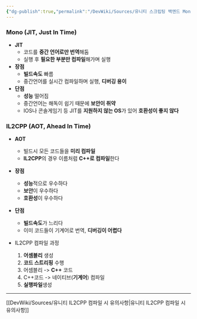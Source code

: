 ```yaml
---
{"dg-publish":true,"permalink":"/DevWiki/Sources/유니티 스크립팅 백엔드 Mono, IL2CPP/","noteIcon":"","created":"2024-09-15T17:43:18.000+09:00","updated":"2025-07-19T22:58:36.000+09:00"}
---
```


### Mono (JIT, Just In Time)
* **JIT**
	* 코드를 **중간 언어로만 번역**해둠
	* 실행 후 **필요한 부분만 컴파일**해가며 실행
* **장점** 
	* **빌드속도** 빠름
	* 중간언어를 실시간 컴파일하며 실행, **디버깅 용이**
* **단점**
	* **성능** 떨어짐
	* 중간언어는 해독이 쉽기 때문에 **보안이 취약**
	* IOS나 콘솔게임기 등 JIT를 **지원하지 않는 OS**가 있어 **호환성이 좋지 않다**
### IL2CPP (AOT, Ahead In Time)
* **AOT**
	* 빌드시 모든 코드들을 **미리 컴파일**
	* **IL2CPP**의 경우 이름처럼 **C++로 컴파일**한다
* **장점**
	* **성능**적으로 우수하다
	* **보안**이 우수하다
	* **호환성**이 우수하다
* **단점**
	* **빌드속도**가 느리다
	* 이미 코드들이 기계어로 번역, **디버깅이 어렵다**

* IL2CPP 컴파일 과정
	1. **어셈블리** 생성
	2. **코드 스트리핑** 수행
	3. 어셈블리 -> **C++** 코드
	4. C++코드 -> 네이티브(**기계어**) 컴파일
	5. **실행파일**생성

---
[[DevWiki/Sources/유니티 IL2CPP 컴파일 시 유의사항\|유니티 IL2CPP 컴파일 시 유의사항]]